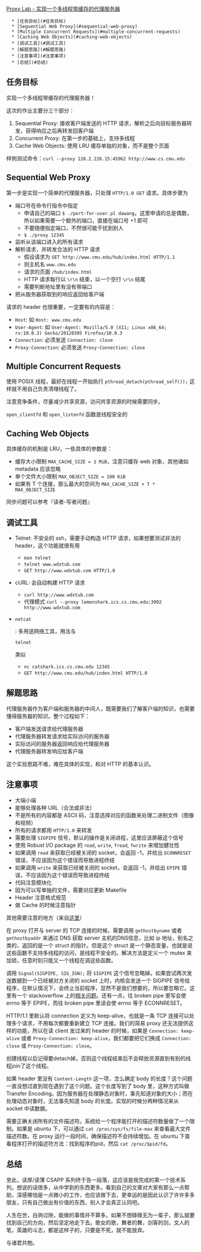 [Proxy Lab - 实现一个多线程带缓存的代理服务器](http://wdxtub.com/csapp/thick-csapp-lab-7/2016/04/16/)

<!--ts-->
      * [任务目标](#任务目标)
      * [Sequential Web Proxy](#sequential-web-proxy)
      * [Multiple Concurrent Requests](#multiple-concurrent-requests)
      * [Caching Web Objects](#caching-web-objects)
      * [调试工具](#调试工具)
      * [解题思路](#解题思路)
      * [注意事项](#注意事项)
      * [总结](#总结)

<!-- Added by: anapodoton, at: Thu Feb  6 23:01:06 CST 2020 -->

<!--te-->

## 任务目标

实现一个多线程带缓存的代理服务器！

这次的作业主要分三个部分：

1. Sequential Proxy: 接收客户端发送的 HTTP 请求，解析之后向目标服务器转发，获得响应之后再转发回客户端
2. Concurrent Proxy: 在第一步的基础上，支持多线程
3. Cache Web Objects: 使用 LRU 缓存单独的对象，而不是整个页面

样例测试命令：`curl --proxy 128.2.220.15:45962 http://www.cs.cmu.edu`

## Sequential Web Proxy

第一步是实现一个简单的代理服务器，只处理 `HTTP/1.0 GET` 请求。具体步骤为

- 端口号在命令行指令中指定
  - 申请自己的端口 `$ ./port-for-user.pl dawang`，这里申请的总是偶数，所以如果需要一个额外的端口，直接在端口号 +1 即可
  - 不要随便指定端口，不然很可能干扰到别人
  - `$ ./proxy 12345`
- 监听从该端口进入的所有请求
- 解析请求，并转发合法的 HTTP 请求
  - 假设请求为 `GET http://www.cmu.edu/hub/index.html HTTP/1.1`
  - 则主机名 `www.cmu.edu`
  - 请求的页面 `/hub/index.html`
  - HTTP 请求每行以 `\r\n` 结束，以一个空行 `\r\n` 结尾
  - 需要判断地址里有没有带端口
- 把从服务器获取到的响应返回给客户端

请求的 header 也很重要，一定要有的内容是：

- `Host`: 如 `Host: www.cmu.edu`
- `User-Agent`: 如 `User-Agent: Mozilla/5.0 (X11; Linux x86_64; rv:10.0.3) Gecko/20120305 Firefox/10.0.3`
- `Connection`: 必须发送 `Connection: close`
- `Proxy-Connection`: 必须发送 `Proxy-Connection: close`

## Multiple Concurrent Requests

使用 POSIX 线程，最好在线程一开始执行 `pthread_detach(pthread_self());` 这样就不用自己负责清理线程了。

注意竞争条件，尽量减少共享资源，访问共享资源的时候需要同步。

`open_clientfd` 和 `open_listenfd` 函数是线程安全的

## Caching Web Objects

具体缓存的机制是 LRU，一些具体的参数是：

- 缓存大小限制 `MAX_CACHE_SIZE = 1 MiB`，注意只缓存 web 对象，其他诸如 metadata 应该忽略
- 单个文件大小限制 `MAX_OBJECT_SIZE = 100 KiB`
- 如果有 T 个连接，那么最大的空间为 `MAX_CACHE_SIZE + T * MAX_OBJECT_SIZE`

同步问题可以参考『读者-写者问题』

## 调试工具

- Telnet: 不安全的 ssh，需要手动构造 HTTP 请求，如果想要测试非法的 header，这个功能就很有用

  - `man telnet`
  - `telnet www.wdxtub.com`
  - `GET http://www.wdxtub.com HTTP/1.0`

- cURL: 会自动构建 HTTP 请求

  - `curl http://www.wdxtub.com`
  - 代理模式 `curl --proxy lemonshark.ics.cs.cmu.edu:3092 http://www.wdxtub.com`

- ```
  netcat
  ```

  : 多用途网络工具，用法与

   

  ```
  telnet
  ```

   

  类似

  - `nc catshark.ics.cs.cmu.edu 12345`
  - `GET http://www.cmu.edu/hub/index.html HTTP/1.0`

## 解题思路

代理服务器作为客户端和服务器的中间人，既需要我们了解客户端的知识，也需要懂得服务器的知识。整个过程如下：

- 客户端发送请求给代理服务器
- 代理服务器转发请求给实际访问的服务器
- 实际访问的服务器返回响应给代理服务器
- 代理服务器转发响应给客户端

这个实验思路不难，难在具体的实现，和对 HTTP 的基本认识。

## 注意事项

- 大端小端
- 能够处理各种 URL（合法或非法）
- 不是所有的内容都是 ASCII 码，注意选择对应的函数来处理二进制文件（图像和视频）
- 所有的请求都用 `HTTP/1.0` 来转发
- 需要处理 `SIGPIPE` 信号，默认的操作是关闭进程，这里应该屏蔽这个信号
- 使用 Robust I/O package 的 `read`, `write`, `fread`, `fwrite` 来增加健壮性
- 如果调用 `read` 来获取已经被关闭的 socket，会返回 -1，并给出 `ECONNRESET` 错误，不应该因为这个错误而导致进程终结
- 如果调用 `write` 来获取已经被关闭的 socket，会返回 -1，并给出 `EPIPE` 错误，不应该因为这个错误而导致进程终结
- 代码注意模块化
- 因为可以写单独的文件，需要对应更新 Makefile
- Header 注意格式规范
- 做 Cache 的时候注意指针

其他需要注意的地方（来自[这里](http://lifeofzjs.com/blog/2014/02/21/csapp-proxy-lab/)）

在 proxy 打开与 server 的 TCP 连接的时候，需要调用 `gethostbyname` 或者`gethostbyaddr` 来通过 DNS 获取 server 主机的DNS信息，比如 ip 地址，别名之类的，返回的是一个 struct 的指针。但是这个 struct 是一个静态变量，也就是说这些函数不支持多线程的访问，是线程不安全的。解决方法是定义一个 mutex 来加锁，任意时刻只能又一个线程在调这些函数。

调用 `Signal(SIGPIPE, SIG_IGN);` 将 `SIGPIPE` 这个信号忽略掉。如果尝试两次发送数据到一个已经被对方关闭的 socket 上时，内核会发送一个 SIGPIPE 信号给程序，在默认情况下，会终止当前程序，显然不是我们想要的，所以要忽略它。这里有一个 stackoverflow 上的[相关问题](http://stackoverflow.com/questions/108183/how-to-prevent-sigpipes-or-handle-them-properly)。还有一点，往 broken pipe 里写会使 errno 等于 EPIPE，而往 broken pipe 里读会使 errno 等于 ECONNRESET。

HTTP/1.1 里默认将 connection 定义为 keep-alive，也就是一条 TCP 连接可以处理多个请求，不用每次都要重新建立 TCP 连接。我们的简易 proxy 还无法提供这样的功能，所以在读 client 发过来的 header 的时候，如果是 `Connection: keep-alive` 或者 `Proxy-Connection: keep-alive`，我们都要把它们换成 `Connection: close` 或 `Proxy-Connection: close`。

创建线程以后记得要detach掉，否则这个线程结束后不会释放资源直到有别的线程join了这个线程。

如果 header 里没有 `Content-Length` 这一项，怎么确定 body 的长度？这个问题一直没想过直到现在遇到了这个问题。这个长度写到了 body 里，这种方式叫做 Transfer Encoding。因为服务器在处理静态对象时，事先知道对象的大小；而在处理动态对象时，无法事先知道 body 的长度。实现的时候分两种情况来从 socket 中读数据。

需要正确关闭所有的文件描述符。系统给一个程序能打开的描述符数量做了一个限制。如果是 ubuntu 下，可以通过 `cat /proc/sys/fs/file-max` 来查看最大文件描述符数。在 proxy 运行一段时间，确保描述符不会持续增加。在 ubuntu 下查看程序打开的描述符方法：找到程序的pid，然后 `cat /proc/$pid/fd`。

## 总结

至此，读厚/读薄 CSAPP 系列终于告一段落，这应该是我完成的第一个技术系列。想说的话很多，从中学到的东西更多。看到自己的文章对大家有那么一点帮助，深感哪怕是一点微小的工作，也应该做下去，更幸运的是因此认识了许许多多朋友，只有自己做出有价值的东西，别人才会真正认同吧。

人生在世，白驹过隙，能做的事情并不算多。如果不想碌碌无为一辈子，那么就要找到自己的方向，然后坚定地走下去。歌女的歌，舞者的舞，剑客的剑，文人的笔，英雄的斗志，都是这样子的，只要是不死，就不能放弃。

与诸君共勉。
